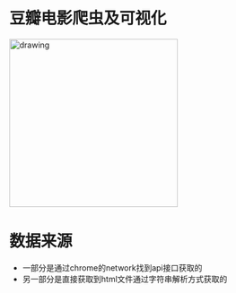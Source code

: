 # 豆瓣电影爬虫及可视化
<img src="https://github.com/shadow12138/KotlinDouFilm/blob/master/result/film.gif" alt="drawing" width="300"/>

# 数据来源
- 一部分是通过chrome的network找到api接口获取的
- 另一部分是直接获取到html文件通过字符串解析方式获取的


